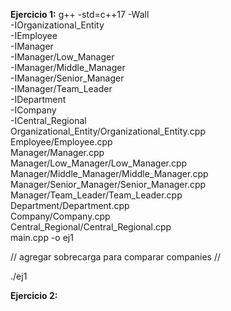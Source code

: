 **Ejercicio 1:**
g++ -std=c++17 -Wall \
-IOrganizational_Entity \
-IEmployee \
-IManager \
-IManager/Low_Manager \
-IManager/Middle_Manager \
-IManager/Senior_Manager \
-IManager/Team_Leader \
-IDepartment \
-ICompany \
-ICentral_Regional \
Organizational_Entity/Organizational_Entity.cpp \
Employee/Employee.cpp \
Manager/Manager.cpp \
Manager/Low_Manager/Low_Manager.cpp \
Manager/Middle_Manager/Middle_Manager.cpp \
Manager/Senior_Manager/Senior_Manager.cpp \
Manager/Team_Leader/Team_Leader.cpp \
Department/Department.cpp \
Company/Company.cpp \
Central_Regional/Central_Regional.cpp \
main.cpp -o ej1

// agregar sobrecarga para comparar companies //

./ej1

**Ejercicio 2:**